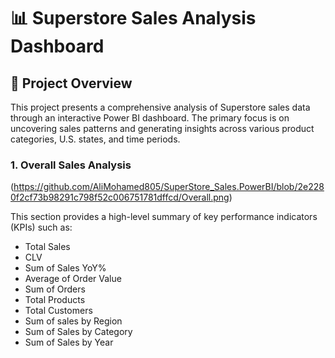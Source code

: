 # 📊 Superstore Sales Analysis Dashboard

## 📝 Project Overview

This project presents a comprehensive analysis of Superstore sales data through an interactive Power BI dashboard. The primary focus is on uncovering sales patterns and generating insights across various product categories, U.S. states, and time periods.



### 1. Overall Sales Analysis
(https://github.com/AliMohamed805/SuperStore_Sales.PowerBI/blob/2e2280f2cf73b98291c798f52c006751781dffcd/Overall.png)

This section provides a high-level summary of key performance indicators (KPIs) such as:
- Total Sales
- CLV
- Sum of Sales YoY%
- Average of Order Value
- Sum of Orders
- Total Products
- Total Customers
- Sum of sales by Region
- Sum of Sales by Category
- Sum of Sales by Year





